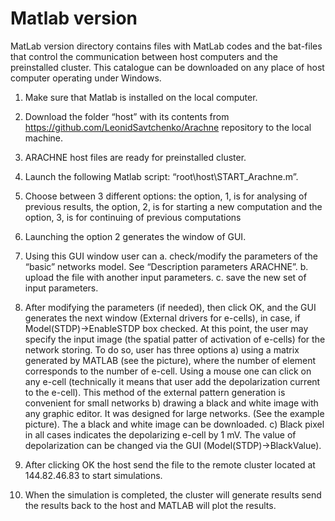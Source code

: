 # Matlab version

MatLab version directory contains  files with MatLab codes and the bat-files that control the communication between host computers and the preinstalled cluster. This catalogue can be downloaded on any place of host computer operating under Windows. 


1.	Make sure that Matlab is installed on the local computer.

2.	Download the folder “host” with its contents from https://github.com/LeonidSavtchenko/Arachne repository to the local machine.

3.	ARACHNE host files are ready for preinstalled cluster.

4.	Launch the following Matlab script: “root\host\START_Arachne.m”.

5.	Choose between 3 different options: the option, 1, is for analysing of previous results, the option, 2, is for starting a new computation and the option, 3, is for continuing of previous computations 

6. Launching the option 2 generates the window of GUI. 

7.	Using this GUI window user can 
 a.	check/modify the parameters of the “basic” networks model. See “Description parameters ARACHNE”. 
 b.	upload the file with another input parameters. 
 c.	save the new set of input parameters. 
 
8.	After modifying the parameters (if needed), then click OK, and the GUI generates the next window (External drivers for e-cells), in case, if Model(STDP)->EnableSTDP box checked. At this point, the user may specify the input image (the spatial patter of activation of e-cells) for the network storing. To do so, user has three options
 a) using a matrix generated by MATLAB (see the picture), where the number of element corresponds to the number of e-cell. Using a mouse one can click on any e-cell (technically it means that user add the depolarization current to the e-cell). This method of the external pattern generation  is convenient for small networks
 b) drawing a black and white image with any graphic editor. It was designed for large networks. (See the example picture).
 The a black and white image can be downloaded. 
 c) Black pixel in all cases indicates the depolarizing  e-cell by 1 mV. The value of depolarization can be changed via the GUI (Model(STDP)->BlackValue).

9.	After clicking OK the host send the file to the remote cluster located at 144.82.46.83 to start simulations.

10.	When the simulation is completed, the cluster will generate results send the results back to the host and MATLAB will plot the results. 



